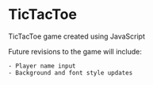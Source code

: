# TicTacToe

TicTacToe game created using JavaScript

Future revisions to the game will include:

    - Player name input
    - Background and font style updates
   
